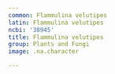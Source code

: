 ```yaml
---
common: Flammulina velutipes
latin: Flammulina velutipes
ncbi: '38945'
title: Flammulina velutipes
group: Plants and Fungi
image: .na.character

---
```

